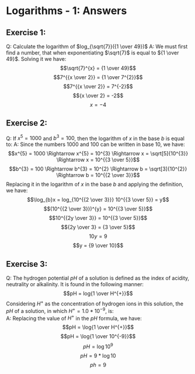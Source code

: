 # Logarithms - 1: Answers
## Exercise 1:
Q: Calculate the logarithm of $log_{\sqrt{7}}({1 \over 49})$
A: We must first find a number, that when exponentiating $\sqrt{7}$ is equal to
${1 \over 49}$. Solving it we have:
$$\sqrt{7}^{x} = {1 \over 49}$$
$$7^{{x \over 2}} = {1 \over 7^{2}}$$
$$7^{{x \over 2}} = 7^{-2}$$
$${x \over 2} = -2$$
$$x = -4$$

## Exercise 2:
Q: If $x^{5} = 1000$ and $b^{3} = 100$, then the logarithm of $x$ in the base
$b$ is equal to:
A: Since the numbers 1000 and 100 can be written in base 10, we have:  
$$x^{5} = 1000 \Rightarrow x^{5} = 10^{3} \Rightarrow x = \sqrt[5]{10^{3}} \Rightarrow x = 10^{{3 \over 5}}$$
$$b^{3} = 100 \Rightarrow b^{3} = 10^{2} \Rightarrow b = \sqrt[3]{10^{2}} \Rightarrow b = 10^{{2 \over 3}}$$
Replacing it in the logarithm of $x$ in the base $b$ and applying the 
definition, we have:  
$$\log_{b}x = log_{10^{{2 \over 3}}} 10^{{3 \over 5}} = y$$
$$(10^{{2 \over 3}})^{y} = 10^{{3 \over 5}}$$
$$10^{{2y \over 3}} = 10^{{3 \over 5}}$$
$${2y \over 3} = {3 \over 5}$$
$$10y = 9$$
$$y = {9 \over 10}$$

## Exercise 3:
Q: The hydrogen potential $pH$ of a solution is defined as the index of
acidity, neutrality or alkalinity. It is found in the following manner:  
$$pH = log{1 \over H^{+}}$$
Considering $H^{+}$ as the concentration of hydrogen ions in this solution,
 the $pH$ of a solution, in which $H^{+} = 1.0 * 10^{-9}$, is:  
A: Replacing the value of $H^{+}$ in the $pH$ formula, we have:
$$pH = \log{1 \over H^{+}}$$
$$pH = \log{1 \over 10^{-9}}$$
$$pH = \log10^{9}$$
$$pH = 9 * \log10$$
$$ph = 9$$
